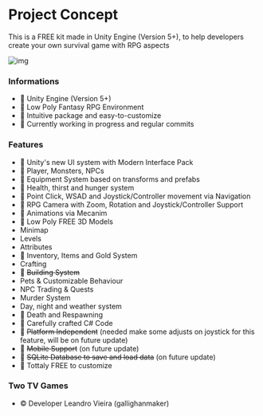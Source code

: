 # Project Concept #

This is a FREE kit made in Unity Engine (Version 5+), to help developers create your own survival game with RPG aspects 

![img](https://i.imgur.com/ZyvBV9B.png)

### Informations ###

* :small_blue_diamond: Unity Engine (Version 5+)
* :small_blue_diamond: Low Poly Fantasy RPG Environment
* :small_blue_diamond: Intuitive package and easy-to-customize
* :small_blue_diamond: Currently working in progress and regular commits

### Features ###

* :small_blue_diamond: Unity's new UI system with Modern Interface Pack
* :small_blue_diamond: Player, Monsters, NPCs
* :small_blue_diamond: Equipment System based on transforms and prefabs
* :small_blue_diamond: Health, thirst and hunger system
* :small_blue_diamond: Point Click, WSAD and Joystick/Controller movement via Navigation
* :small_blue_diamond: RPG Camera with Zoom, Rotation and Joystick/Controller Support
* :small_blue_diamond: Animations via Mecanim
* :small_blue_diamond: Low Poly FREE 3D Models
* Minimap
* Levels
* Attributes
* :small_blue_diamond: Inventory, Items and Gold System
* Crafting
* :small_orange_diamond: ~~Building System~~
* Pets & Customizable Behaviour
* NPC Trading & Quests
* Murder System
* Day, night and weather system
* :small_blue_diamond: Death and Respawning
* :small_blue_diamond: Carefully crafted C# Code
* :small_orange_diamond: ~~Platform Independent~~ (needed make some adjusts on joystick for this feature, will be on future update)
* :small_orange_diamond: ~~Mobile Support~~ (on future update)
* :small_orange_diamond: ~~SQLite Database to save and load data~~ (on future update)
* :small_blue_diamond: Tottaly FREE to customize

### Two TV Games ###

* :copyright: Developer Leandro Vieira (gallighanmaker)
